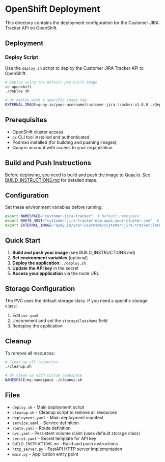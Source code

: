 # OpenShift Deployment

This directory contains the deployment configuration for the Customer JIRA Tracker API on OpenShift.

## Deployment

### Deploy Script

Use the `deploy.sh` script to deploy the Customer JIRA Tracker API to OpenShift.

```bash
# Deploy using the default pre-built image
cd openshift
./deploy.sh

# Or deploy with a specific image tag
EXTERNAL_IMAGE=quay.io/your-username/customer-jira-tracker:v1.0.0 ./deploy.sh
```

## Prerequisites

- OpenShift cluster access
- `oc` CLI tool installed and authenticated
- Podman installed (for building and pushing images)
- Quay.io account with access to your organization

## Build and Push Instructions

Before deploying, you need to build and push the image to Quay.io. See [BUILD_INSTRUCTIONS.md](BUILD_INSTRUCTIONS.md) for detailed steps.

## Configuration

Set these environment variables before running:

```bash
export NAMESPACE="customer-jira-tracker"  # Default namespace
export ROUTE_HOST="customer-jira-tracker-mcp.apps.your-cluster.com"  # Your route hostname
export EXTERNAL_IMAGE="quay.io/your-username/customer-jira-tracker:latest"  # Default image
```

## Quick Start

1. **Build and push your image** (see BUILD_INSTRUCTIONS.md)
2. **Set environment variables** (optional)
3. **Deploy the application**: `./deploy.sh`
4. **Update the API key** in the secret
5. **Access your application** via the route URL

## Storage Configuration

The PVC uses the default storage class. If you need a specific storage class:

1. Edit `pvc.yaml`
2. Uncomment and set the `storageClassName` field
3. Redeploy the application

## Cleanup

To remove all resources:

```bash
# Clean up all resources
./cleanup.sh

# Or clean up with custom namespace
NAMESPACE=my-namespace ./cleanup.sh
```


## Files

- `deploy.sh` - Main deployment script
- `cleanup.sh` - Cleanup script to remove all resources
- `deployment.yaml` - Main deployment manifest
- `service.yaml` - Service definition
- `route.yaml` - Route definition
- `pvc.yaml` - Persistent volume claim (uses default storage class)
- `secret.yaml` - Secret template for API key
- `BUILD_INSTRUCTIONS.md` - Build and push instructions
- `http_server.py` - FastAPI HTTP server implementation
- `main.py` - Application entry point
